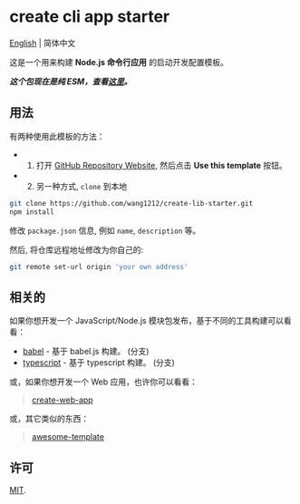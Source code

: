 # create cli app starter

[English](./README.md) | 简体中文

这是一个用来构建 **Node.js 命令行应用** 的启动开发配置模板。

_**这个包现在是纯 ESM，查看[这里](https://gist.github.com/sindresorhus/a39789f98801d908bbc7ff3ecc99d99c)。**_

## 用法

有两种使用此模板的方法：

- 1. 打开 [GitHub Repository Website](https://github.com/wang1212/create-lib-starter), 然后点击 **Use this template** 按钮。

- 2. 另一种方式, `clone` 到本地

```bash
git clone https://github.com/wang1212/create-lib-starter.git
npm install
```

修改 `package.json` 信息, 例如 `name`, `description` 等。

然后, 将仓库远程地址修改为你自己的:

```bash
git remote set-url origin 'your own address'
```

## 相关的

如果你想开发一个 JavaScript/Node.js 模块包发布，基于不同的工具构建可以看看：

- [babel](https://github.com/wang1212/create-lib-starter/) - 基于 babel.js 构建。 (分支)
- [typescript](https://github.com/wang1212/create-lib-starter/tree/typescript) - 基于 typescript 构建。 (分支)

或，如果你想开发一个 Web 应用，也许你可以看看：

> [create-web-app](https://github.com/wang1212/create-web-app)

或，其它类似的东西：

> [awesome-template](https://github.com/wang1212/awesome-template)

## 许可

[MIT](./LICENSE).
